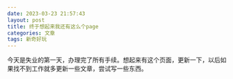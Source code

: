 ```yaml
---
date: 2023-03-23 21:57:43
layout: post
title: 终于想起来我还有这么个page
categories: 文章
tags: 新奇好玩
---
```


​    今天是失业的第一天，办理完了所有手续。想起来有这个页面，更新一下，以后如果找不到工作就多更新一些文章，尝试写一些东西。
